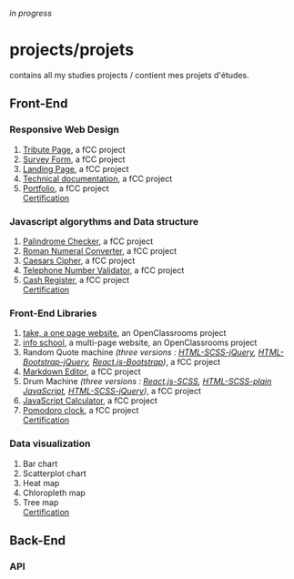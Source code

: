 *in progress*

# projects/projets
contains all my studies projects / contient mes projets d'études.

## Front-End

### Responsive Web Design
1. [Tribute Page](https://github.com/s-manguy/projects/tree/main/RWD/fcc-01-tribute-page), a fCC project
1. [Survey Form](https://github.com/s-manguy/projects/tree/main/RWD/fcc-02-survey-form), a fCC project
1. [Landing Page](https://github.com/s-manguy/projects/tree/main/RWD/fcc-03-landing-page), a fCC project
1. [Technical documentation](https://github.com/s-manguy/projects/tree/main/RWD/fcc-04-technical-documentation), a fCC project
1. [Portfolio](https://github.com/s-manguy/projects/tree/main/RWD/fcc-05-portfolio), a fCC project  
[Certification](https://www.freecodecamp.org/certification/fcc3ab085a4-3e2d-4160-a445-50914111cc0d/responsive-web-design)

### Javascript algorythms and Data structure
1. [Palindrome Checker](https://github.com/s-manguy/projects/tree/main/javascript-algorythms-and-data-structures/01-palindrome-checker), a fCC project
1. [Roman Numeral Converter](https://github.com/s-manguy/projects/tree/main/javascript-algorythms-and-data-structures/02-roman-numeral-converter), a fCC project
1. [Caesars Cipher](https://github.com/s-manguy/projects/tree/main/javascript-algorythms-and-data-structures/03-caesars-cipher), a fCC project
1. [Telephone Number Validator](https://github.com/s-manguy/projects/tree/main/javascript-algorythms-and-data-structures/04-telephone-number-validator), a fCC project
1. [Cash Register](https://github.com/s-manguy/projects/tree/main/javascript-algorythms-and-data-structures/05-cash-register), a fCC project  
[Certification](https://www.freecodecamp.org/certification/fcc3ab085a4-3e2d-4160-a445-50914111cc0d/javascript-algorithms-and-data-structures)

### Front-End Libraries
1. [take, a one page website](https://github.com/s-manguy/projects/tree/main/front-end-libraries/oc-01-onepage-website), an OpenClassrooms project
2. [info school](https://github.com/s-manguy/projects/tree/main/front-end-libraries/oc-02-website-InfoSchool), a multi-page website, an OpenClassrooms project
3. Random Quote machine *(three versions : [HTML-SCSS-jQuery](https://github.com/s-manguy/projects/tree/main/front-end-libraries/fcc-01-randomquote-version-01-html-scss-jquery), [HTML-Bootstrap-jQuery](https://github.com/s-manguy/projects/tree/main/front-end-libraries/fcc-01-randomquote-version-02-bootstrap-jquery), [React.js-Bootstrap](https://github.com/s-manguy/projects/tree/main/front-end-libraries/fcc-01-randomquote-version-03-react-bootstrap))*, a fCC project
4. [Markdown Editor](https://github.com/s-manguy/projects/tree/main/front-end-libraries/fcc-02-markdown-previewer), a fCC project
5. Drum Machine *(three versions : [React.js-SCSS](https://github.com/s-manguy/projects/tree/main/front-end-libraries/fcc-03-drum-machine-version-01-react), [HTML-SCSS-plain JavaScript](https://github.com/s-manguy/projects/tree/main/front-end-libraries/fcc-03-drum-machine-version-02-plainjavascript), [HTML-SCSS-jQuery](https://github.com/s-manguy/projects/tree/main/front-end-libraries/fcc-03-drum-machine-version-03-jquery))*, a fCC project
6. [JavaScript Calculator](https://github.com/s-manguy/projects/tree/main/front-end-libraries/fcc-04-javascript-calculator), a fCC project
7. [Pomodoro clock](https://github.com/s-manguy/projects/tree/main/front-end-libraries/fcc-05-pomodoro-clock), a fCC project  
[Certification](https://www.freecodecamp.org/certification/fcc3ab085a4-3e2d-4160-a445-50914111cc0d/front-end-libraries
)

### Data visualization
1. Bar chart
2. Scatterplot chart
3. Heat map
4. Chloropleth map
5. Tree map  
[Certification](https://www.freecodecamp.org/certification/fcc3ab085a4-3e2d-4160-a445-50914111cc0d/data-visualization)

## Back-End
### API

